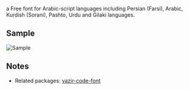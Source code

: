 a Free font for Arabic-script languages including Persian (Farsi), Arabic, Kurdish (Sorani), Pashto, Urdu and Gilaki languages.
## Sample
![Sample](https://user-images.githubusercontent.com/63400670/112845013-9c443f80-90b9-11eb-9e9e-f30cd9f844ef.png)
## Notes
- Related packages: [vazir-code-font](https://chocolatey.org/packages/vazir-code-font)
